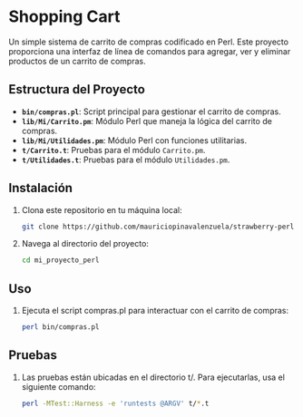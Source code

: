 # Shopping Cart

Un simple sistema de carrito de compras codificado en Perl. Este proyecto proporciona una interfaz de línea de comandos para agregar, ver y eliminar productos de un carrito de compras.

## Estructura del Proyecto

- **`bin/compras.pl`**: Script principal para gestionar el carrito de compras.
- **`lib/Mi/Carrito.pm`**: Módulo Perl que maneja la lógica del carrito de compras.
- **`lib/Mi/Utilidades.pm`**: Módulo Perl con funciones utilitarias.
- **`t/Carrito.t`**: Pruebas para el módulo `Carrito.pm`.
- **`t/Utilidades.t`**: Pruebas para el módulo `Utilidades.pm`.

## Instalación

1. Clona este repositorio en tu máquina local:

   ```sh
   git clone https://github.com/mauriciopinavalenzuela/strawberry-perl.git

2. Navega al directorio del proyecto:

   ```sh
   cd mi_proyecto_perl

## Uso 

1. Ejecuta el script compras.pl para interactuar con el carrito de compras:

   ```sh
   perl bin/compras.pl

## Pruebas 

1. Las pruebas están ubicadas en el directorio t/. Para ejecutarlas, usa el siguiente comando:
   
   ```sh
   perl -MTest::Harness -e 'runtests @ARGV' t/*.t


